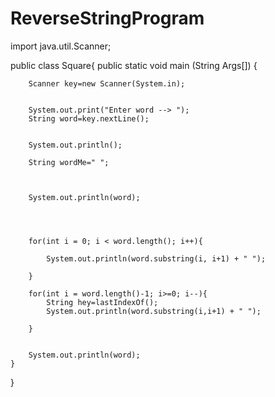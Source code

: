 # ReverseStringProgram

import java.util.Scanner;

 public class  Square{
    public static void main (String Args[]) {
        
        Scanner key=new Scanner(System.in);
        
        
        System.out.print("Enter word --> ");
        String word=key.nextLine();
        
        
        System.out.println();
        
        String wordMe=" ";
        
        
        
        System.out.println(word);
        
        
        
        
        for(int i = 0; i < word.length(); i++){
         
            System.out.println(word.substring(i, i+1) + " ");
            
        }
        
        for(int i = word.length()-1; i>=0; i--){
            String hey=lastIndexOf();
            System.out.println(word.substring(i,i+1) + " "); 
            
        }
        
        
        System.out.println(word);
    }
}
        



